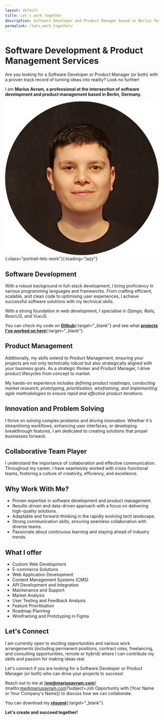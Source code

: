 ```yaml
---
layout: default
title: Let's work together
description: Software Developer and Product Manager based in Berlin for hire. Proven track record in code efficiency, product strategy, and collaborative project success. Let's talk!
permalink: /lets_work_together/
---
```


# Software Development & Product Management Services

Are you looking for a Software Developer or Product Manager (or both) with a proven track record of turning ideas into reality? Look no further!

I am **Marius Avram, a professional at the intersection of software development and product management based in Berlin, Germany.**

![Marius Avram Profile Portrait](/assets/Marius_Avram_portrait.png){:class="portrait-lets-work"}{:loading="lazy"}

## Software Development

With a robust background in full-stack development, I bring proficiency in various programming languages and frameworks. From crafting efficient, scalable, and clean code to optimising user experiences, I achieve successful software solutions with my technical skills.

With a strong foundation in web development, I specialise in _Django, Rails, ReactJS, and VueJS._

You can check my code on [**Github**](https://github.com/mariusavram91){:target="_blank"} and see what [**projects I've worked on here**](/projects/){:target="_blank"}.

## Product Management

Additionally, my skills extend to Product Management, ensuring your projects are not only technically robust but also strategically aligned with your business goals. As a strategic thinker and Product Manager, I drive product lifecycles from concept to market.

My hands-on experience includes _defining product roadmaps, conducting market research, prototyping, prioritisation, wireframing, and implementing agile methodologies to ensure rapid and effective product iterations_.

## Innovation and Problem Solving

I thrive on solving complex problems and driving innovation. Whether it's streamlining workflows, enhancing user interfaces, or developing breakthrough features, I am dedicated to creating solutions that propel businesses forward.

## Collaborative Team Player

I understand the importance of collaboration and effective communication. Throughout my career, I have seamlessly worked with cross-functional teams, fostering a culture of creativity, efficiency, and excellence.

## Why Work With Me?

- Proven expertise in software development and product management.
- Results-driven and data-driven approach with a focus on delivering high-quality solutions.
- Adaptable and forward-thinking in the rapidly evolving tech landscape.
- Strong communication skills, ensuring seamless collaboration with diverse teams.
- Passionate about continuous learning and staying ahead of industry trends.

## What I offer

- Custom Web Development
- E-commerce Solutions
- Web Application Development
- Content Management Systems (CMS)
- API Development and Integration
- Maintenance and Support
- Market Analysis
- User Testing and Feedback Analysis
- Feature Prioritisation
- Roadmap Planning
- Wireframing and Prototyping in Figma

## Let's Connect

I am currently open to exciting opportunities and various work arrangements (including permanent positions, contract roles, freelancing, and consulting opportunities, remote or hybrid) where I can contribute my skills and passion for making ideas real.

Let's connect if you are looking for a Software Developer or Product Manager (or both) who can drive your projects to success!

Reach out to me at [**me@mariusavram.com**](mailto:me@mariusavram.com?subject=Job Opportunity with [Your Name or Your Company's Name]) to discuss how we can collaborate.

You can download my [**résumé**]({{site.resume}}){:target="_blank"}.

**Let's create and succeed together!**